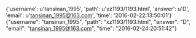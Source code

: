 {'username': u'tansinan_1995', 'path': u'xz1193/1193.html', 'answer': u'D', 'email': u'tansinan_1995@163.com', 'time': '2016-02-22:13:50:01'}
{"username": "tansinan_1995", "path": "xz1193/1193.html", "answer": "D", "email": "tansinan_1995@163.com", "time": "2016-02-24:20:51:42"}
